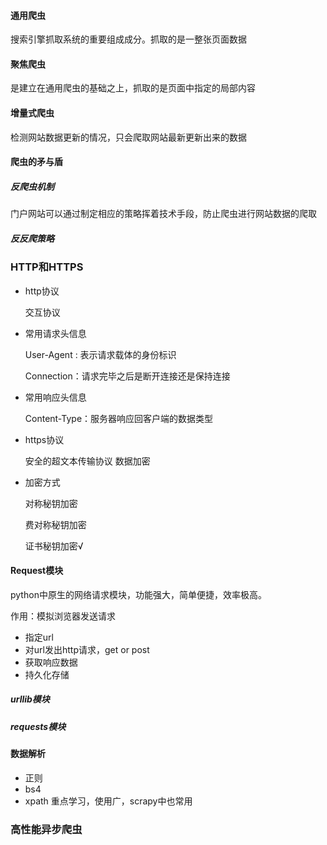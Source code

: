 #### 通用爬虫

搜索引擎抓取系统的重要组成成分。抓取的是一整张页面数据

#### 聚焦爬虫

是建立在通用爬虫的基础之上，抓取的是页面中指定的局部内容

#### 增量式爬虫

检测网站数据更新的情况，只会爬取网站最新更新出来的数据

#### 爬虫的矛与盾



##### 反爬虫机制

门户网站可以通过制定相应的策略挥着技术手段，防止爬虫进行网站数据的爬取

##### 反反爬策略



### HTTP和HTTPS

- http协议

  交互协议

- 常用请求头信息

  User-Agent : 表示请求载体的身份标识

  Connection：请求完毕之后是断开连接还是保持连接

- 常用响应头信息

  Content-Type：服务器响应回客户端的数据类型

- https协议

  安全的超文本传输协议 数据加密

- 加密方式

  对称秘钥加密

  费对称秘钥加密

  证书秘钥加密√



#### Request模块

python中原生的网络请求模块，功能强大，简单便捷，效率极高。

作用：模拟浏览器发送请求

- 指定url
- 对url发出http请求，get or post
- 获取响应数据
- 持久化存储

##### urllib模块



##### requests模块



#### 数据解析

- 正则
- bs4
- xpath 重点学习，使用广，scrapy中也常用



### 高性能异步爬虫